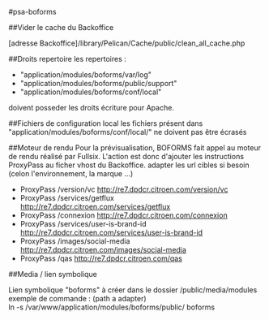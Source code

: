 #psa-boforms


##Vider le cache du Backoffice

[adresse Backoffice]/library/Pelican/Cache/public/clean_all_cache.php

##Droits repertoire
les repertoires :  
-  "application/modules/boforms/var/log"  
-  "application/modules/boforms/public/support"  
-  "application/modules/boforms/conf/local"  

doivent posseder les droits écriture pour Apache.  


##Fichiers de configuration local
les fichiers présent dans "application/modules/boforms/conf/local/" ne doivent pas être écrasés

##Moteur de rendu
Pour la prévisualisation, BOFORMS fait appel au moteur de rendu réalisé par Fullsix. 
L'action est donc d'ajouter les instructions ProxyPass au ficher vhost
du Backoffice.
adapter les url cibles si besoin (celon l'environnement, la marque ...)

-  ProxyPass /version/vc http://re7.dpdcr.citroen.com/version/vc
-  ProxyPass /services/getflux http://re7.dpdcr.citroen.com/services/getflux
-  ProxyPass /connexion http://re7.dpdcr.citroen.com/connexion
-  ProxyPass /services/user-is-brand-id http://re7.dpdcr.citroen.com/services/user-is-brand-id
-  ProxyPass /images/social-media http://re7.dpdcr.citroen.com/images/social-media
-  ProxyPass /qas http://re7.dpdcr.citroen.com/qas


##Media / lien symbolique

Lien symbolique "boforms" à créer dans le dossier /public/media/modules 
exemple de commande : (path a adapter)  
ln -s /var/www/application/modules/boforms/public/ boforms